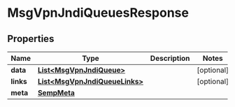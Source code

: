 
# MsgVpnJndiQueuesResponse

## Properties
Name | Type | Description | Notes
------------ | ------------- | ------------- | -------------
**data** | [**List&lt;MsgVpnJndiQueue&gt;**](MsgVpnJndiQueue.md) |  |  [optional]
**links** | [**List&lt;MsgVpnJndiQueueLinks&gt;**](MsgVpnJndiQueueLinks.md) |  |  [optional]
**meta** | [**SempMeta**](SempMeta.md) |  | 




